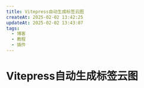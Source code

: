 ```yaml
---
title: Vitepress自动生成标签云图
createAt: 2025-02-02 13:42:25
updateAt: 2025-02-02 13:43:07
tags:
  - 博客
  - 教程
  - 插件
---
```


# Vitepress自动生成标签云图